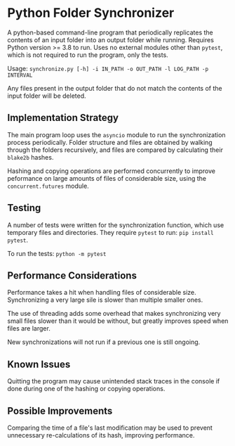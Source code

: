 # Python Folder Synchronizer

A python-based command-line program that periodically replicates the contents of an input folder into an output folder while running.
Requires Python version >= 3.8 to run. Uses no external modules other than `pytest`, which is not required to run the program, only the tests.

Usage: `synchronize.py [-h] -i IN_PATH -o OUT_PATH -l LOG_PATH -p INTERVAL`

Any files present in the output folder that do not match the contents of the input folder will be deleted.

## Implementation Strategy

The main program loop uses the `asyncio` module to run the synchronization process periodically.
Folder structure and files are obtained by walking through the folders recursively, and files are compared by calculating their `blake2b` hashes.

Hashing and copying operations are performed concurrently to improve peformance on large amounts of files of considerable size, using the `concurrent.futures` module.

## Testing

A number of tests were written for the synchronization function, which use temporary files and directories. They require `pytest` to run: `pip install pytest`.

To run the tests: `python -m pytest`

## Performance Considerations

Performance takes a hit when handling files of considerable size. Synchronizing a very large sile is slower than multiple smaller ones.

The use of threading adds some overhead that makes synchronizing very small files slower than it would be without, but greatly improves speed when files are larger.

New synchronizations will not run if a previous one is still ongoing.

## Known Issues

Quitting the program may cause unintended stack traces in the console if done during one of the hashing or copying operations.

## Possible Improvements

Comparing the time of a file's last modification may be used to prevent unnecessary re-calculations of its hash, improving performance.
